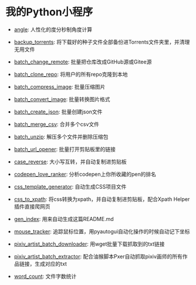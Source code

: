 # 我的Python小程序

- [angle](angle.py): 人性化的度分秒制角度计算

- [backup_torrents](backup_torrents.py): 将下载好的种子文件全部备份进Torrents文件夹里，并清理无用文件

- [batch_change_remote](batch_change_remote.py): 批量把仓库改成GitHub源或Gitee源

- [batch_clone_repo](batch_clone_repo.py): 将用户的所有repo克隆到本地

- [batch_compress_image](batch_compress_image.py): 批量压缩图片

- [batch_convert_image](batch_convert_image.py): 批量转换图片格式

- [batch_create_json](batch_create_json.py): 批量创建json文件

- [batch_merge_csv](batch_merge_csv.py): 合并多个csv文件

- [batch_unzip](batch_unzip.py): 解压多个文件并删除压缩包

- [batch_url_opener](batch_url_opener.py): 批量打开剪贴板里的链接

- [case_reverse](case_reverse.py): 大小写互转，并自动复制进剪贴板

- [codepen_love_ranker](codepen_love_ranker.py): 分析codepen上你所收藏的pen的排名

- [css_template_generator](css_template_generator.py): 自动生成CSS项目文件

- [css_to_xpath](css_to_xpath.py): 将css转换为xpath，并自动复制进剪贴板，配合Xpath Helper插件直接爬网页

- [gen_index](gen_index.py): 用来自动生成这篇README.md

- [mouse_tracker](mouse_tracker.py): 追踪鼠标位置，用pyautogui自动化操作的时候自动记下坐标

- [pixiv_artist_batch_downloader](pixiv_artist_batch_downloader.py): 用wget批量下载抓取到的txt链接

- [pixiv_artist_batch_extractor](pixiv_artist_batch_extractor.py): 配合油猴脚本Pxer自动抓取pixiv画师的所有作品链接，生成对应的txt

- [word_count](word_count.py): 文件字数统计
